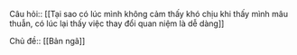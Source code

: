Câu hỏi:: [[Tại sao có lúc mình không cảm thấy khó chịu khi thấy mình mâu thuẫn, có lúc lại thấy việc thay đổi quan niệm là dễ dàng]]

Chủ đề:: [[Bản ngã]]